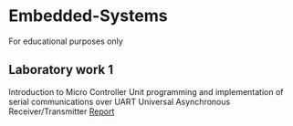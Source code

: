 # Embedded-Systems
For educational purposes only 

## Laboratory work 1
 Introduction to Micro Controller Unit programming and implementation of serial communications over UART Universal Asynchronous Receiver/Transmitter [Report](https://github.com/bircumaxim/embedded-systems/blob/master/Lab1/report/report.pdf)

